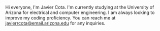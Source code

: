 Hi everyone, I'm Javier Cota. I'm currently studying at the University of Arizona for electrical and computer engineering.
I am always looking to improve my coding proficiency. You can reach me at javierrcota@email.arizona.edu for any inquiries. 

<!---
cjavierr/cjavierr is a ✨ special ✨ repository because its `README.md` (this file) appears on your GitHub profile.
You can click the Preview link to take a look at your changes.
--->
